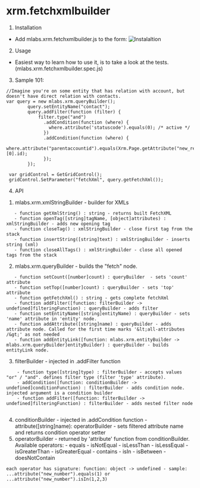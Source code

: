 # xrm.fetchxmlbuilder
1. Installation 
 - Add mlabs.xrm.fetchxmlbuilder.js to the form: 
  ![Instalaltion](http://i.imgur.com/yHGdfCA.png)

2. Usage 
 - Easiest way to learn how to use it, is to take a look at the tests. (mlabs.xrm.fetchxmlbuilder.spec.js)

3. Sample 101: 

```
//Imagine you're on some entity that has relation with account, but doesn't have direct relation with contacts.
var query = new mlabs.xrm.queryBuilder();
        query.setEntityName("contact");
        query.addFilter(function (filter) {
            filter.type("and")
              .addCondition(function (where) { 
                where.attribute('statuscode').equals(0); /* active */ 
              })
              .addCondition(function (where) {
                where.attribute("parentaccountid").equals(Xrm.Page.getAttribute("new_relatedaccount")[0].id);
              });
        });
        
 var gridControl = GetGridControl(); 
 gridControl.SetParameter("fetchXml", query.getFetchXml());        
```

4. API

 1) mlabs.xrm.xmlStringBuilder - builder for XMLs 
 ```
    - function getXmlString() : string - returns built FetchXML
    - function openTag([string]tagName, [object]attributes) : xmlStringBuilder - adds new opening tag
    - function closeTag() : xmlStringBuilder - close first tag from the stack
    - function insertString([string]text) : xmlStringBuilder - inserts string (xml)
    - function closeAllTags() : xmlStringBuilder - close all opened tags from the stack
 ```
 2) mlabs.xrm.queryBuilder - builds the "fetch" node.
 ```
    - function setCount([number]count) : queryBuilder  - sets 'count' attribute
    - function setTop([number]count) : queryBuilder - sets 'top' attribute
    - function getFetchXml() : string - gets complete fetchXml
    - function addFilter([function: filterBuilder -> undefined]filteringFunction) : queryBuilder - adds filter
    - function setEntityName([string]entityName) : queryBuilder - sets 'name' attribute in 'entity' node.
    - function addAttribute([string]name) : queryBuilder - adds attribute node. Called for the first time marks '&lt;all-attributes /&gt;' as not needed
    - function addEntityLink([function: mlabs.xrm.entityBuilder -> mlabs.xrm.queryBuilder]entityBuilder) : queryBuilder - builds entityLink node.
```
  3) filterBuilder - injected in .addFilter function
```
    - function type([string]type) : filterBuilder - accepts values "or" / "and". defines filter type (filter 'type' attribute). 
    - addCondition([function: conditionBuilder -> undefined]conditionFunction) : filterBuilder - adds condition node. injected argument is a condition builder
    - function addFilter([function: filterBuilder -> undefined]filteringFunction) : filterBuilder - adds nested filter node 
   
```
  4) conditionBuilder - injected in .addCondition function
    - attribute([string]name): operatorBuilder - sets filtered attribute name and returns condition operator setter
  5) operatorBuilder - returned by 'attribute' function from conditionBuilder. Available operators: 
    - equals
    - isNotEqual
    - isLessThan
    - isLessEqual
    - isGreaterThan
    - isGreaterEqual
    - contains
    - isIn
    - isBetween
    - doesNotContain
    
    each operator has signature: function: object -> undefined - sample: ...attribute("new_number").equals(1) or  ...attribute("new_number").isIn(1,2,3) 
  
  
    
